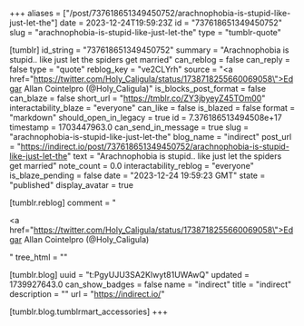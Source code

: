 +++
aliases = ["/post/737618651349450752/arachnophobia-is-stupid-like-just-let-the"]
date = 2023-12-24T19:59:23Z
id = "737618651349450752"
slug = "arachnophobia-is-stupid-like-just-let-the"
type = "tumblr-quote"

[tumblr]
id_string = "737618651349450752"
summary = "Arachnophobia is stupid.. like just let the spiders get married"
can_reblog = false
can_reply = false
type = "quote"
reblog_key = "ve2CLYrh"
source = "<a href=\"https://twitter.com/Holy_Caligula/status/1738718255660069058\">Edgar Allan Cointelpro (@Holy_Caligula)</a>"
is_blocks_post_format = false
can_blaze = false
short_url = "https://tmblr.co/ZY3jbyeyZ45TOm00"
interactability_blaze = "everyone"
can_like = false
is_blazed = false
format = "markdown"
should_open_in_legacy = true
id = 7.376186513494508e+17
timestamp = 1703447963.0
can_send_in_message = true
slug = "arachnophobia-is-stupid-like-just-let-the"
blog_name = "indirect"
post_url = "https://indirect.io/post/737618651349450752/arachnophobia-is-stupid-like-just-let-the"
text = "Arachnophobia is stupid.. like just let the spiders get married"
note_count = 0.0
interactability_reblog = "everyone"
is_blaze_pending = false
date = "2023-12-24 19:59:23 GMT"
state = "published"
display_avatar = true

[tumblr.reblog]
comment = "<p><a href=\"https://twitter.com/Holy_Caligula/status/1738718255660069058\">Edgar Allan Cointelpro (@Holy_Caligula)</a></p>"
tree_html = ""

[tumblr.blog]
uuid = "t:PgyUJU3SA2Klwyt81UWAwQ"
updated = 1739927643.0
can_show_badges = false
name = "indirect"
title = "indirect"
description = ""
url = "https://indirect.io/"

[tumblr.blog.tumblrmart_accessories]
+++
